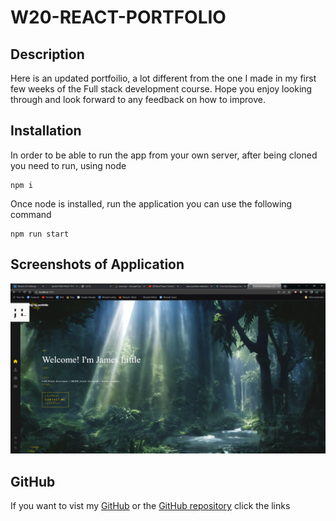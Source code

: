 # W20-REACT-PORTFOLIO
## Description
Here is an updated portfoilio, a lot different from the one I made in my first few weeks of the Full stack development course. Hope you enjoy looking through and look forward to any feedback on how to improve.
## Installation
In order to be able to run the app from your own server, after being cloned you need to run, using node
```
npm i
```
Once node is installed, run the application you can use the following command
```
npm run start
```
## Screenshots of Application
![Capture1](./media/Capture1.PNG)

## GitHub
If you want to vist my [GitHub](https://github.com/Jamlit37) or the [GitHub repository](https://github.com/Jamlit37/W20-REACT-PORTFOLIO) click the links
